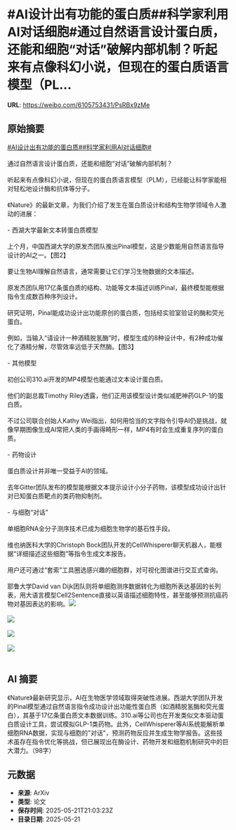 # #AI设计出有功能的蛋白质##科学家利用AI对话细胞#通过自然语言设计蛋白质，还能和细胞“对话”破解内部机制？听起来有点像科幻小说，但现在的蛋白质语言模型（PL...

**URL**: https://weibo.com/6105753431/PsRBx9zMe

## 原始摘要

<a href="https://m.weibo.cn/search?containerid=231522type%3D1%26t%3D10%26q%3D%23AI%E8%AE%BE%E8%AE%A1%E5%87%BA%E6%9C%89%E5%8A%9F%E8%83%BD%E7%9A%84%E8%9B%8B%E7%99%BD%E8%B4%A8%23&amp;extparam=%23AI%E8%AE%BE%E8%AE%A1%E5%87%BA%E6%9C%89%E5%8A%9F%E8%83%BD%E7%9A%84%E8%9B%8B%E7%99%BD%E8%B4%A8%23" data-hide=""><span class="surl-text">#AI设计出有功能的蛋白质#</span></a><a href="https://m.weibo.cn/search?containerid=231522type%3D1%26t%3D10%26q%3D%23%E7%A7%91%E5%AD%A6%E5%AE%B6%E5%88%A9%E7%94%A8AI%E5%AF%B9%E8%AF%9D%E7%BB%86%E8%83%9E%23&amp;extparam=%23%E7%A7%91%E5%AD%A6%E5%AE%B6%E5%88%A9%E7%94%A8AI%E5%AF%B9%E8%AF%9D%E7%BB%86%E8%83%9E%23" data-hide=""><span class="surl-text">#科学家利用AI对话细胞#</span></a><br><br>通过自然语言设计蛋白质，还能和细胞“对话”破解内部机制？<br><br>听起来有点像科幻小说，但现在的蛋白质语言模型（PLM），已经能让科学家能相对轻松地设计酶和抗体等分子。<br><br>《Nature》的最新文章，为我们介绍了发生在蛋白质设计和结构生物学领域令人激动的进展：<br><br>- 西湖大学最新文本转蛋白质模型<br><br>上个月，中国西湖大学的原发杰团队推出Pinal模型，这是少数能用自然语言指导设计的AI之一。【图2】<br><br>要让生物AI理解自然语言，通常需要让它们学习生物数据的文本描述。<br><br>原发杰团队用17亿条蛋白质的结构、功能等文本描述训练Pinal，最终模型能根据指令生成数百种序列设计。<br><br>研究证明，Pinal能成功设计出功能原创的蛋白质，包括经实验室验证的酶和荧光蛋白。<br><br>例如，当输入“请设计一种酒精脱氢酶”时，模型生成的8种设计中，有2种成功催化了酒精分解，尽管效率远低于天然酶。【图3】<br><br>- 其他模型<br><br>初创公司310.ai开发的MP4模型也能通过文本设计蛋白质。<br><br>他们的副总裁Timothy Riley透露，他们正用该模型设计类似减肥神药GLP-1的蛋白质。<br><br>不过公司联合创始人Kathy Wei指出，如何用恰当的文字指令引导AI仍是挑战，就像早期图像生成AI常把人类的手画得畸形一样，MP4有时会生成重复序列的蛋白质。<br><br>- 药物设计<br><br>蛋白质设计并非唯一受益于AI的领域。<br><br>去年Gitter团队发布的模型能根据文本提示设计小分子药物，该模型成功设计出针对已知蛋白质靶点的类药物抑制剂。<br><br>- 与细胞“对话”<br><br>单细胞RNA全分子测序技术已成为细胞生物学的基石性手段。<br><br>维也纳医科大学的Christoph Bock团队开发的CellWhisperer聊天机器人，能根据“详细描述这些细胞”等指令生成文本报告。<br><br>用户还可通过“套索”工具圈选感兴趣的细胞群，对可视化图谱进行交互式查询。<br><br>耶鲁大学David van Dijk团队则将单细胞测序数据转化为细胞所表达基因的长列表，用大语言模型Cell2Sentence直接以英语描述细胞特性，甚至能够预测抗癌药物对基因表达的影响。<img style="" src="https://tvax1.sinaimg.cn/large/006Fd7o3gy1i1n8pvebfwj30lb0dnqaa.jpg" referrerpolicy="no-referrer"><br><br><img style="" src="https://tvax3.sinaimg.cn/large/006Fd7o3gy1i1n8pxyjylj30x00yq4n8.jpg" referrerpolicy="no-referrer"><br><br><img style="" src="https://tvax1.sinaimg.cn/large/006Fd7o3gy1i1n8pz90cbj30ra0js7gb.jpg" referrerpolicy="no-referrer"><br><br><img style="" src="https://tvax3.sinaimg.cn/large/006Fd7o3gy1i1n8q163j3j30lb0dnn42.jpg" referrerpolicy="no-referrer"><br><br>

## AI 摘要

《Nature》最新研究显示，AI在生物医学领域取得突破性进展。西湖大学团队开发的Pinal模型通过自然语言指令成功设计出功能性蛋白质（如酒精脱氢酶和荧光蛋白），其基于17亿条蛋白质文本数据训练。310.ai等公司也在开发类似文本驱动蛋白质设计工具，尝试模拟GLP-1类药物。此外，CellWhisperer等AI系统能解析单细胞RNA数据，实现与细胞的"对话"，预测药物反应并生成生物学报告。这些技术虽存在指令优化等挑战，但已展现出在酶设计、药物开发和细胞机制研究中的巨大潜力。（98字）

## 元数据

- **来源**: ArXiv
- **类型**: 论文
- **保存时间**: 2025-05-21T21:03:23Z
- **目录日期**: 2025-05-21
